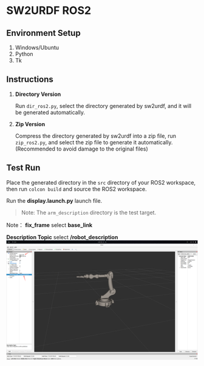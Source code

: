 # SW2URDF ROS2

## Environment Setup

1. Windows/Ubuntu
2. Python
3. Tk

## Instructions

1. **Directory Version**

   Run `dir_ros2.py`, select the directory generated by sw2urdf, and it will be generated automatically.
   
2. **Zip Version**

   Compress the directory generated by sw2urdf into a zip file, run `zip_ros2.py`, and select the zip file to generate it automatically. (Recommended to avoid damage to the original files)

## Test Run

Place the generated directory in the `src` directory of your ROS2 workspace, then run `colcon build` and source the  ROS2 workspace.

Run the **display.launch.py** launch file.

> Note: The `arm_description` directory is the test target.

Note：
**fix_frame** select **base_link**

**Description Topic** select **/robot_description**
![alt text](assets/image.png)
